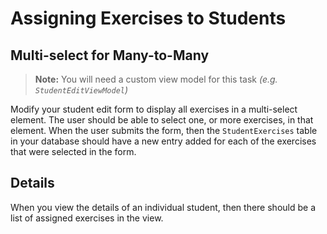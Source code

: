 # Assigning Exercises to Students

## Multi-select for Many-to-Many

> **Note:** You will need a custom view model for this task _(e.g. `StudentEditViewModel`)_

Modify your student edit form to display all exercises in a multi-select element. The user should be able to select one, or more exercises, in that element. When the user submits the form, then the `StudentExercises` table in your database should have a new entry added for each of the exercises that were selected in the form.

## Details

When you view the details of an individual student, then there should be a list of assigned exercises in the view.
